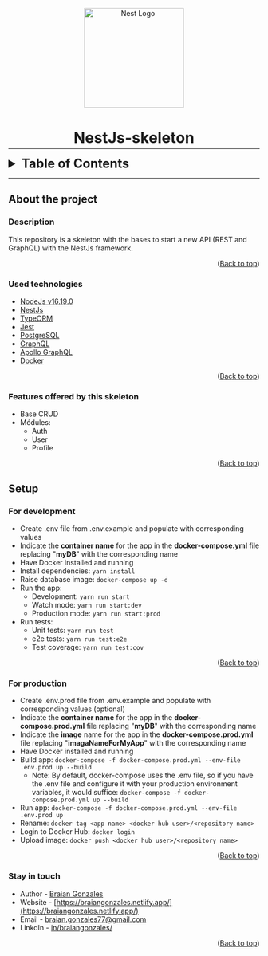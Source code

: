 <p align="center">
  <a href="http://nestjs.com/" target="blank">
    <img src="https://nestjs.com/img/logo-small.svg" width="200" alt="Nest Logo" />
  </a>
</p>

<h1 style="text-align: center; margin-bottom: -10px; font-size: 30px;"><strong>NestJs-skeleton</strong></h1>

---

<div id="top"></div>

<details>
  <summary style="font-size: 25px"><strong>Table of Contents</strong></summary>
  <ol>
    <li>
      <a href="#about-the-project">About the project</a>
      <ul>
        <li><a href="#description">Description</a></li>
        <li><a href="#used-technologies">Used technologies</a></li>
        <li><a href="#features-offered-by-this-skeleton">Features offered by this skeleton</a></li>
      </ul>
    </li>
    <li>
      <a href="#setup">Setup</a>
      <ul>
        <li><a href="#for-development">For development</a></li>
        <li><a href="#for-production">For production</a></li>
      </ul>
    </li>
    <li><a href="#stay-in-touch">Stay in touch</a></li>
  </ol>
</details>

---

## __About the project__

### __Description__

This repository is a skeleton with the bases to start a new API (REST and GraphQL) with the NestJs framework.

<p align="right">(<a href="#top">Back to top</a>)</p>

### __Used technologies__

- [NodeJs v16.19.0](https://nodejs.org/es/)
- [NestJs](https://nestjs.com/)
- [TypeORM](https://typeorm.io/)
- [Jest](https://jestjs.io/)
- [PostgreSQL](https://www.postgresql.org/)
- [GraphQL](https://graphql.org/)
- [Apollo GraphQL](https://www.apollographql.com/)
- [Docker](https://www.docker.com/)

<p align="right">(<a href="#top">Back to top</a>)</p>

### __Features offered by this skeleton__

- Base CRUD
- Módules:
  - Auth
  - User
  - Profile

<p align="right">(<a href="#top">Back to top</a>)</p>

## __Setup__

### __For development__
- Create .env file from .env.example and populate with corresponding values
- Indicate the __container name__ for the app in the __docker-compose.yml__ file replacing "__myDB__" with the corresponding name
- Have Docker installed and running
- Install dependencies: `yarn install`
- Raise database image: `docker-compose up -d`
- Run the app: 
  - Development: `yarn run start`
  - Watch mode: `yarn run start:dev`
  - Production mode: `yarn run start:prod`
- Run tests: 
  - Unit tests: `yarn run test`
  - e2e tests: `yarn run test:e2e`
  - Test coverage: `yarn run test:cov`

<p align="right">(<a href="#top">Back to top</a>)</p>

### __For production__
- Create .env.prod file from .env.example and populate with corresponding values (optional)
- Indicate the __container name__ for the app in the __docker-compose.prod.yml__ file replacing "__myDB__" with the corresponding name
- Indicate the __image__ name for the app in the __docker-compose.prod.yml__ file replacing "__imagaNameForMyApp__" with the corresponding name
- Have Docker installed and running
- Build app: `docker-compose -f docker-compose.prod.yml --env-file .env.prod up --build`
  - Note: By default, docker-compose uses the .env file, so if you have the .env file and configure it with your production environment variables, it would suffice: `docker-compose -f docker-compose.prod.yml up --build`
- Run app: `docker-compose -f docker-compose.prod.yml --env-file .env.prod up`
- Rename: `docker tag <app name> <docker hub user>/<repository name>`
- Login to Docker Hub: `docker login`
- Upload image: `docker push <docker hub user>/<repository name>`

<p align="right">(<a href="#top">Back to top</a>)</p>

### __Stay in touch__

- Author - [Braian Gonzales](https://kamilmysliwiec.com)
- Website - [https://braiangonzales.netlify.app/](https://braiangonzales.netlify.app/)
- Email - [braian.gonzales77@gmail.com](mailto:braian.gonzales77@gmail.com)
- LinkdIn - [in/braiangonzales/](https://www.linkedin.com/in/braiangonzales/)

<p align="right">(<a href="#top">Back to top</a>)</p>

